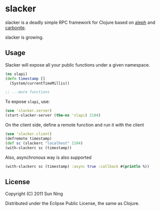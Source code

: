 # slacker

slacker is a deadly simple RPC framework for Clojure based on [aleph](https://github.com/ztellman/aleph) and [carbonite](https://github.com/sunng87/carbonite/).

slacker is growing.

## Usage

Slacker will expose all your public functions under a given
namespace. 

``` clojure
(ns slapi)
(defn timestamp []
  (System/currentTimeMillis))

;; ...more functions
```             

To expose `slapi`, use:

``` clojure
(use 'slacker.server)
(start-slacker-server (the-ns 'slapi) 2104)
```

On the client side, define a remote function and run it with the
client

``` clojure
(use 'slacker.client)
(defremote timestamp)
(def sc (slackerc "localhost" 2104)
(with-slackerc sc (timestamp))
```

Also, asynchronous way is also supported

``` clojure
(with-slackerc sc (timestamp) :async true :callback #(println %))
```

## License

Copyright (C) 2011 Sun Ning

Distributed under the Eclipse Public License, the same as Clojure.
